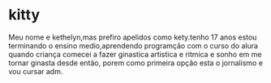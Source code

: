 # kitty
Meu nome e kethelyn,mas prefiro apelidos como kety.tenho 17 anos 
estou terminando o ensino medio,aprendendo programção com o curso do alura 
quando criança comecei a fazer ginastica artistica e ritmica e sonho em me tornar ginasta desde então,
porem como primeira opção esta o jornalismo e vou cursar adm.




